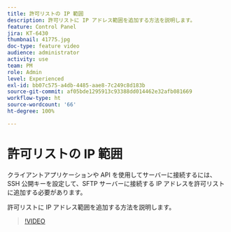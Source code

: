 ```yaml
---
title: 許可リストの IP 範囲
description: 許可リストに IP アドレス範囲を追加する方法を説明します。
feature: Control Panel
jira: KT-6430
thumbnail: 41775.jpg
doc-type: feature video
audience: administrator
activity: use
team: PM
role: Admin
level: Experienced
exl-id: bb07c575-a4db-4485-aae8-7c249c8d183b
source-git-commit: af05bde1295913c93388dd014462e32afb081669
workflow-type: ht
source-wordcount: '66'
ht-degree: 100%

---
```


# 許可リストの IP 範囲

クライアントアプリケーションや API を使用してサーバーに接続するには、SSH 公開キーを設定して、SFTP サーバーに接続する IP アドレスを許可リストに追加する必要があります。

許可リストに IP アドレス範囲を追加する方法を説明します。

>[!VIDEO](https://video.tv.adobe.com/v/41775?quality=12&learn=0n)
